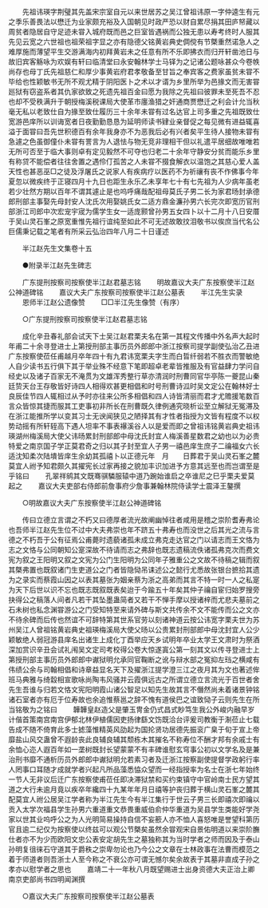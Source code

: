 <!-- { "loadSidebar": true } -->
　　先祖讳瑛字荆璧其先盖宋宗室自元以来世居苏之吴江曾祖讳原一字仲逵生有元之季乐善畏法以懋迁为业家颇充裕及入国朝见时政严恐以财自累尽捐其田庐帑藏以周贫者隐居自守足迹未甞入城府既而邑之巨室皆遇祸而公独无患以寿考终时人服其先见云宽之六世祖也祖荣祖字显之亦有隐德父铭黄岩典史倜傥有节槩重然诺急人之难厚施而薄望平生交游满海内初拜黄岩未之任意有所不乐即拂衣而归开轩凿池日与故旧宾客觞咏为欢娱有轩曰临清堂曰永安翰林学士马铎为之记诸公题咏甚众今卷帙尚存也母丁氏先祖慈仁和厚少事黄岩府君孝敬备至甘旨之奉宾客之费家虽贫未甞不毕给也性颖敏书无所不观尤精于阴阳医卜之术以才谞为乡里所举为邑掾文而无害甞廵狱有窃盗系者其仇家欲致之死遗先祖百金曰愿为我除之先祖曰彼罪未至死吾不忍也却不受秩满升于朝授梅溪税课局大使革市廛渔猎之奸通商贾懋迁之利会计允当秋毫无私以老致仕自为掾至致仕履历三十余年未甞有过名达官上司多重之先祖既致仕宽游邑庠所以训诲宽者日夜勤勤恳恳为延明师读书肄业亲督促之每见微有进益辄喜溢于面甞曰吾先世积德百有余年我身亦不为恶我后必有兴者矣平生待人接物未甞有急遽之色虽御僮仆未甞有詈言为人退怯与物无竞非理相干但以礼遣平居细故唯唯若无所可否至于临大事则卓有定见毅然不可夺也归老二十余年守静安分贫而能乐乡里有称贷不能偿者往往舍置之遇伶仃孤苦之人未甞不掇食解衣以温饱之其慈心爱人盖天性也甚恶巫□之徒及浮屠氏之说家人有疾病疗以医药不为祈禳有丧不作佛事今年夏忽以微疾终于正寝四月十九日也距生永乐乙未享年七十有七先祖为人少病年虽老若少壮然方期以百年不谓其遽止是也呜呼痛哉配祖母莫氏子男二长为家君旸封承德郎刑部主事娶先母封安人沈氏次用娶姚氏女二适方鼎金濂孙男六长完次即宽历官刑部浙江司郎中次宏宠宇宬为儒学生女一适庞颢曾孙男五女四卜以十二月十八日安厝于吴山灵石峯之原宽重惟先祖行谊纯至如此不可无述故敢抆泪敬书以俟庶当代名公巨儒秉记载之笔者有所采云弘治四年八月二十日谨述 

　　半江赵先生文集卷十五 

　　●附录半江赵先生碑志 

　　广东提刑按察司按察使半江赵君墓志铭 
　　明故嘉议大夫广东按察使半江赵公神道碑铭 
　　嘉议大夫广东按察司按察使半江赵公墓表 
　　半江先生实录 
　　恩师半江赵公遗像赞 
　　□□半江先生像赞（有序） 

　　○广东提刑按察司按察使半江赵君墓志铭 

　　成化辛丑春礼部会试天下士吴江赵君栗夫名在第一其程文传播中外名声大起时年甫二十余寻登进士上第授刑部主事历员外郎郎中浙江按察司提学副使弘治乙丑进广东按察使莅任甫越月卒年四十有九君讳宽栗夫字生而白晢纤弱若不胜衣而警敏绝人自少读书五行俱下其于举业殊不经意下笔即超卓老辈皆推服及有官益肆力学问自经史以及诸子百家无不淹贯为文雄浑秀整行草亦清润时刑曹同官华亭陈一夔昆山秦廷贽天台王存敬皆好诗四人相得欢甚更相倡和时号刑曹诗泒时吴文定公在翰林好士良辰佳节四人辄相过从予时亦往来公所多相倡和四人诗皆清丽而君才尤赡援笔数百言众皆惊其捷而服其工吏事初非所长在刑曹既久律例通究晓析讼至立解狱无冤滞及在浙江能推所学以变其习士无谀闻狭见之陋择其有才性者指授为文皆有程度不以权势动摇有所轩轾高下遇人坦率不事表襮溪谷人以是爱而即之曾祖讳铭黄岩典史祖讳瑛湖州梅溪局大使父讳旸累封刑部郎中母沈氏封宜人梅溪善星数君之幼也以为必贵特爱之南京国子学正莫君奇之归以其子封至宜人子男一禧邑庠生庶子二禴福女六长适沈知柔次陆墤皆庠生余幼其孤禧卜以正德元年　月　　日葬君于吴山灵石峯之麓莫宜人祔予知君颇久其擢宪长过家再接之貌加丰识加进予方意其远至也而岂谓至是乎铭曰 
　　孔翠祥鹓其文既骞骐驎服辕中道乃踠始谁启之卒谁尼之巳乎栗夫爱莫起之 
　　嘉议大夫吏部右侍郎前詹事府少詹事兼翰林院侍读学士震泽王鏊撰 

　　○明故嘉议大夫广东按察使半江赵公神道碑铭 

　　传曰立德立言谓之不朽又曰德厚者流光故阐幽悼往者咸用是稽之崇阶耆寿弗论也吾师半江赵先生位不过中大夫弗崇也年不跻五十弗寿也而没世之后其光之流与言德之不朽吾于公有征焉公甫薨时遗藐诸孤未成立弗克走达官之门以请志而王文恪为志之文恪与公同朝知公寔深故不待请而志之弗辞也既志遗稿流佚诸孤弗克次而费文宪为叙之王阳明又叙之文宪为公门生阳明为公同年子雅重公之文故不待稿之辑而叙其槩弗置也既叙诸门生吏道公之门者皆隐恸吊诔述公之懿行尤悉故张银台摭拾其遗为之录实而蔡霞山因之以表其墓张为姻亲蔡为浙之高弟而其言不特一时一人之私寔为天下后世以识不忘也既志既叙既表矣迨于今踰五十年矣其仲子禴自宦归始罗搜旁抉得公之稿落人间者凡若干其坠墨蛊简者又若干不惮手摩以授诸梓而尤悲夫墓前之石未树也私念渊甞游公之门受知特至来请外碑与斯文共传余不文不能传而公之文亦不待余碑而后传也然谊不可辞特第其世系官劳以刻诸神道云按公讳宽字栗夫世为苏州吴江人曾祖铭黄岩典史祖瑛梅溪局大使父旸以公贵累封刑部郎中母沈封宜人公少颖敏绝人弱冠游县庠名出诸生上成化丁酉举应天乡试明年卒业太学王文肃时为祭酒深加赏识辛丑会试礼闱吴文定司考校得公卷大惊遂寘公第一刻其文以传寻登进士上第授刑部主事历员外郎郎中谳狱明允承同官鞠断之讹与辩水部之冤抑左珰之横咸有伟绩公余与司翰相倡和诗章益显名天下及擢浙江提学澄三江之夜月其为文也著述侔班马典雅与绮縠相宣歌咏尚陶韦风骚并云霞俱远古之所谓立德立言流光于百世者舍先生吾谁与归若文恪文宪阳明霞山诸公智足以知先生故其言不僭然尚未着诸景钟铭诸石室者亦有厄于位寿故也余追惟蔡邕之辞不愧有道侯巴之谊致恸子云则先生在所当铭敬为之铭曰 
　　韡韡皇赵造父是肇玉冑金仍式昌式眇笃生我公外峻内融早岁计偕首策南宫南宫伊郁北林伊植儒因吏扬律繇文饬既洽台评爰司教衡于淛莅止七载告成不随不倚育此多士摅藻惟精英风劭起为国抡贤功居德先振衮广臬于旬于宣上帝靡盐山风交蛊曾不遐龄丧此良辅良辅其颓栋木其摧名不称寿位不酬才邦有余戚士有余恤心迩人遐百年如一垄树既封长望蒙蒙不有丰碑谁慰玄穹事公初以文学名及是兼治刑书靡不通析历员外郎郎中谳狱明允若素习者及迁浙江按察副使提督学政躬行率人罔事口耳随才成就学者兴起凡所品藻悉恊众望而一经指授率为名士在浙七年始终一节人无非议后迁广东按察使甫莅任即决滞狱禁和买约束镇守中官岭南士民方望其道之大行未逾月竟以疾卒年纔四十九某年年月日禧等护丧归葬于横山灵石峯之麓其配莫宜人祔公居吴江学者称为半江先生今有半江集行于世云子男三长即禧次即禴以贡入太学次福县学生孙男六重道重文恭畏重威伯俞仲华重道为吴县学生类能好学尧家以世其业呜呼公之为人光明简易操持自信不妄籨人亦不恤人喜怒唯是誉望科第历官且逾二纪仅为按察使以终兹可以观公节槩矣虽然余甞观宋自景佑明道以来崇阶膴仕者亦不为少而欧阳文忠公表安定胡先生之墓独称其为当时学者之师而因及于泰山孙明复徂徕石守道其于爵秩之崇卑勿论也乃今公之文章在士林政事在法曹而模范之着于师道者则吾浙士人至今称之不衰公亦可谓无憾尔矣余故表于其墓非直成子孙之孝亦以慰学者之思也 
　　嘉靖二十一年秋八月既望赐进士出身资德大夫正治上卿南京吏部尚书四明闻渊撰 

　　○嘉议大夫广东按察司按察使半江赵公墓表 

